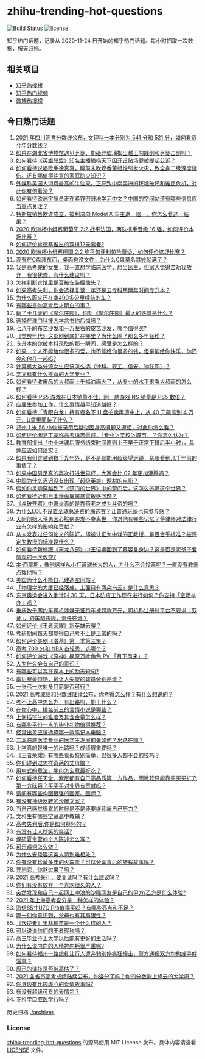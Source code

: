 # zhihu-trending-hot-questions

[![Build Status](https://github.com/justjavac/zhihu-trending-hot-questions/workflows/ci/badge.svg?branch=master)](https://github.com/justjavac/zhihu-trending-hot-questions/actions)
[![license](https://img.shields.io/github/license/justjavac/zhihu-trending-hot-questions)](https://github.com/justjavac/zhihu-trending-hot-questions/blob/master/LICENSE)

知乎热门话题，记录从 2020-11-24 日开始的知乎热门话题。每小时抓取一次数据，按天[归档](./archives)。

## 相关项目

- [知乎热搜榜](https://github.com/justjavac/zhihu-trending-top-search)
- [知乎热门视频](https://github.com/justjavac/zhihu-trending-hot-video)
- [微博热搜榜](https://github.com/justjavac/weibo-trending-hot-search)

## 今日热门话题

<!-- BEGIN -->
<!-- 最后更新时间 Thu Jun 24 2021 09:39:44 GMT+0800 (China Standard Time) -->

1. [2021 年四川高考分数线公布，文理科一本分别为 541 分和 521
   分，如何看待今年分数线？](https://www.zhihu.com/question/466835029)
2. [如果在湖北省博物馆遇见歹徒，能砸碎玻璃掏出越王勾践剑和歹徒击剑吗？](https://www.zhihu.com/question/466117995)
3. [如何看待《英雄联盟》知名主播滕杨天下因开设赌场罪被提起公诉？](https://www.zhihu.com/question/464376334)
4. [如何看待说唱歌手徐真真，睡前未吹熄香薰蜡烛引发火灾，致全身二级深度烧伤。还有哪值得注意的家庭防火知识？](https://www.zhihu.com/question/466504088)
5. [外媒称美国人消费最高的牛油果，正导致中南美洲的环境破坏和难民危机，对此你有何看法？](https://www.zhihu.com/question/466723204)
6. [如何看待欧洲宇航员正在紧锣密鼓地学习中文？中国的空间站还有哪些信息应当重点关注？](https://www.zhihu.com/question/466521697)
7. [特斯拉销售欺诈成立，被判决向 Model X
   车主退一赔一，你怎么看这一结果？](https://www.zhihu.com/question/466355841)
8. [2020 欧洲杯小组赛葡萄牙 2:2 战平法国，两队携手晋级 16
   强，如何评价本场比赛？](https://www.zhihu.com/question/466781763)
9. [如何评价肯德基推出的双拼12元套餐?](https://www.zhihu.com/question/466259792)
10. [2020 欧洲杯小组赛德国 2:2
    绝平匈牙利惊险晋级，如何评价这场比赛？](https://www.zhihu.com/question/466949144)
11. [没有在C盘装东西，桌面也没文件，为什么C盘莫名其妙就满了？](https://www.zhihu.com/question/456677257)
12. [我是高考完的女生，我一直想学临床医学，想当医生，但家人觉得苦劝我放弃，我很犹豫，有什么建议吗？](https://www.zhihu.com/question/465870397)
13. [怎样判断宾馆里是否被安装摄像头？](https://www.zhihu.com/question/24929266)
14. [如果高考失利，你会选择复读一年还是去专科用两年时间专升本？](https://www.zhihu.com/question/328514956)
15. [为什么蔚来还在卖400多公里续航的车？](https://www.zhihu.com/question/465399311)
16. [有哪些是你高考后才明白的事？](https://www.zhihu.com/question/51343040)
17. [玩了十几天的《摩尔庄园》，你对《摩尔庄园》最大的感觉是什么？](https://www.zhihu.com/question/465468791)
18. [选择在澳门科技大学念书你后悔吗？](https://www.zhihu.com/question/395824634)
19. [七八千的布艺沙发和一万左右的皮艺沙发，哪个值得买?](https://www.zhihu.com/question/341967701)
20. [《觉醒年代》这部剧到底好在哪里？为什么圈了那么多年轻粉？](https://www.zhihu.com/question/459410613)
21. [专升本的你被本科录取的那一瞬间，感受是怎么样的？](https://www.zhihu.com/question/319798509)
22. [如果一个人不能给你很多的爱，也不能给你很多的钱，但是能给你快乐，你还会和他在一起吗?](https://www.zhihu.com/question/458007669)
23. [计算机大类分流女生应该怎么选（计科、软工、信安、物联网）？](https://www.zhihu.com/question/464081479)
24. [学文科有什么推荐的大学专业？](https://www.zhihu.com/question/377182672)
25. [如何看待收废品的大叔画上千幅油画火了，从专业的水平来看大叔画的怎么样？](https://www.zhihu.com/question/466839329)
26. [如何看待 PS5 游戏在日本销量不佳，同一款游戏 NS 销量是 PS5
    数倍？](https://www.zhihu.com/question/466531473)
27. [应届生参加工作，什么事情越早知道越好？](https://www.zhihu.com/question/407372614)
28. [如何看待「青眼白龙」持有者名下 U 盘拍卖再遭中止，从 40 元飙涨到 4
    万元，U盘里面装了什么？](https://www.zhihu.com/question/466587646)
29. [郑州 1 米 56
    小伙被录用后疑似因身高问题又遭拒，对此你怎么看？](https://www.zhihu.com/question/466582127)
30. [如何评价网易丁磊称高考填志愿时，「专业＞学校＞城市」？你怎么认为？](https://www.zhihu.com/question/466700024)
31. [教育部提出「中小学课后服务结束时间原则上不早于正常下班后半小时」，具体应该如何落实？](https://www.zhihu.com/question/466568287)
32. [如果我们穿越到数千光年外，是不是就能用超级望远镜，亲眼看到几千年前的事情了？](https://www.zhihu.com/question/429699064)
33. [如果中国男足真的再次打进世界杯，大家会比 02 年更加沸腾吗？](https://www.zhihu.com/question/463752483)
34. [中国为什么迟迟没有出现「超级英雄」题材的电影？](https://www.zhihu.com/question/55011793)
35. [假如你灵魂穿越到了《楚门的世界》中的楚门后，该怎么逃离这个世界？](https://www.zhihu.com/question/463821503)
36. [如何看待近期日本漫画屡屡暴雷敏感问题？](https://www.zhihu.com/question/465217223)
37. [《斗破苍穹》中萧炎真的是靠药老才成为斗帝的吗？](https://www.zhihu.com/question/325197543)
38. [为什么LOL不设置全球总决赛的海选赛？让普通玩家也有参与感？](https://www.zhihu.com/question/348029119)
39. [天同创始人蒋勇因心脏病突发不幸离世，你对他有哪些记忆？蒋律师对法律行业有怎样的影响和贡献？](https://www.zhihu.com/question/466834495)
40. [从未发表过任何论文的陈好，却被认证为中戏的正教授，是否合乎标准？被评定为教授的标准是什么？](https://www.zhihu.com/question/466544935)
41. [如何看待新修版《天龙八部》中王语嫣回到了慕容复身边？这是否是老爷子爱情观的一次改变?](https://www.zhihu.com/question/466375037)
42. [本·西蒙斯，像他这样从小打篮球长大的人，为什么不会投篮呢？一直没有教练点拨他吗？](https://www.zhihu.com/question/466334440)
43. [美国为什么不能自己建造空间站？](https://www.zhihu.com/question/466163410)
44. [「物理学的大厦已经落成，上面只有两朵乌云」是什么意思？](https://www.zhihu.com/question/319790208)
45. [东京奥运会进入倒计时 30
    天，日本防疫工作现在进行如何？你支持「空场举办」吗？](https://www.zhihu.com/question/466695575)
46. [重庆数千网约车司机涉嫌无证跑车被罚款万元，司机称注册时平台不要求「双证」，跑车却违规，责任在谁？](https://www.zhihu.com/question/466706473)
47. [如何评价《王者荣耀》新英雄云缨？](https://www.zhihu.com/question/456762502)
48. [考研期间每天都觉得自己考不上是正常的吗？](https://www.zhihu.com/question/465105306)
49. [如何评价美剧《洛基》第一季第三集？](https://www.zhihu.com/question/466766242)
50. [高考 700 分和 NBA 首轮秀，选哪个？](https://www.zhihu.com/question/464138535)
51. [如何评价游戏《原神》枫原万叶角色 PV 「月下风来」？](https://www.zhihu.com/question/466741628)
52. [人为什么会有自己的意识？](https://www.zhihu.com/question/25852574)
53. [有哪些可以写在课本上的励志短句?](https://www.zhihu.com/question/370697717)
54. [季后赛最惊艳，最让人失望的球员分别是谁？](https://www.zhihu.com/question/466186916)
55. [一张弓一次射多只箭是否可行？](https://www.zhihu.com/question/304821244)
56. [2021 高考成绩和分数线陆续公布，你考得怎么样？有什么想说的？](https://www.zhihu.com/question/466687251)
57. [考不上高中怎么办，有出路吗，能干什么？](https://www.zhihu.com/question/465806019)
58. [在你心中，排名前三的言情小说是哪些？](https://www.zhihu.com/question/381690632)
59. [上海插班生的难度及其含金量怎么样？](https://www.zhihu.com/question/406103266)
60. [有哪些平价一点的毕业礼物值得推荐？](https://www.zhihu.com/question/392825138)
61. [经常出差应该选择哪一款笔记本电脑？](https://www.zhihu.com/question/35504318)
62. [二本临床医学专业的医学生发展前景如何？出路在哪？](https://www.zhihu.com/question/368279194)
63. [上学真的是唯一的出路吗？成绩很重要吗？](https://www.zhihu.com/question/466028296)
64. [《王者荣耀》有哪些看似特别简单，但很多人都不会的技巧？](https://www.zhihu.com/question/446136518)
65. [你们碰到过怎样奇葩的丈母娘？](https://www.zhihu.com/question/277706428)
66. [用中式的煮法，牛肉怎么煮最好吃？](https://www.zhihu.com/question/20739576)
67. [如何看待任天堂、索尼都有自己高品质第一方作品，而微软只能靠买买买扩充第一方阵容？买买买对业界有贡献吗？](https://www.zhihu.com/question/466608173)
68. [请问有哪些构图很强的画家、画师？](https://www.zhihu.com/question/464287491)
69. [有没有神级反转的沙雕文案？](https://www.zhihu.com/question/452293238)
70. [当自己感觉很累的时候是不是还要继续逼自己努力？](https://www.zhihu.com/question/23678611)
71. [文科生有哪些宝藏高中教辅？](https://www.zhihu.com/question/434586269)
72. [高考失利后,你是如何释怀的？](https://www.zhihu.com/question/282477570)
73. [有没有让人秒笑的笑话?](https://www.zhihu.com/question/466244043)
74. [保研夏令营的个人陈述怎么写？](https://www.zhihu.com/question/30606095)
75. [可乐鸡翅怎么做？](https://www.zhihu.com/question/30139966)
76. [为什么安陵容这类人特别难相处？](https://www.zhihu.com/question/465876363)
77. [你有没有珍藏多年的火车票？可以分享背后的旅程故事吗？](https://www.zhihu.com/question/466251300)
78. [异地恋，你熬过来了吗？](https://www.zhihu.com/question/456081793)
79. [2021 高考失利，要复读吗？有什么建议吗？](https://www.zhihu.com/question/464438124)
80. [你们有没有放弃一个喜欢很久的人？](https://www.zhihu.com/question/466274655)
81. [突然发现和自己一起网上冲浪的沙雕网友是自己的甲方/乙方是什么体验?](https://www.zhihu.com/question/465724596)
82. [2021 年上海高考查分是一种怎样的体验？](https://www.zhihu.com/question/463610724)
83. [海信85寸U7G Pro值得买吗？有哪些亮点和不足？](https://www.zhihu.com/question/465575735)
84. [哪一刻你意识到，父母也有其局限性？](https://www.zhihu.com/question/465553728)
85. [《叛逆者》里林楠笙是一个什么样的人？](https://www.zhihu.com/question/463791665)
86. [可以说说你们的王者昵称吗？](https://www.zhihu.com/question/442206137)
87. [高三毕业不上大学以后能有更好的生活吗？](https://www.zhihu.com/question/465162371)
88. [为什么说内向的人精神内耗很严重呢?](https://www.zhihu.com/question/438833344)
89. [如何看待福州一路虎礼让行人遭奔驰别停疯狂撞击，警方通报双方均构成寻衅滋事？](https://www.zhihu.com/question/466514894)
90. [周迅的演技是否被高估了？](https://www.zhihu.com/question/296224065)
91. [2021
    各省市高考成绩陆续公布，你查分了吗？你的分数能上想去的大学吗？](https://www.zhihu.com/question/466693006)
92. [你身边有比较虐心的爱情故事吗?](https://www.zhihu.com/question/352335209)
93. [有没有超级可爱的表情包？](https://www.zhihu.com/question/399465536)
94. [专科学口腔医学行吗？](https://www.zhihu.com/question/383445313)

<!-- END -->

历史归档 [./archives](./archives)

### License

[zhihu-trending-hot-questions](https://github.com/justjavac/zhihu-trending-hot-questions)
的源码使用 MIT License 发布。具体内容请查看 [LICENSE](./LICENSE) 文件。
